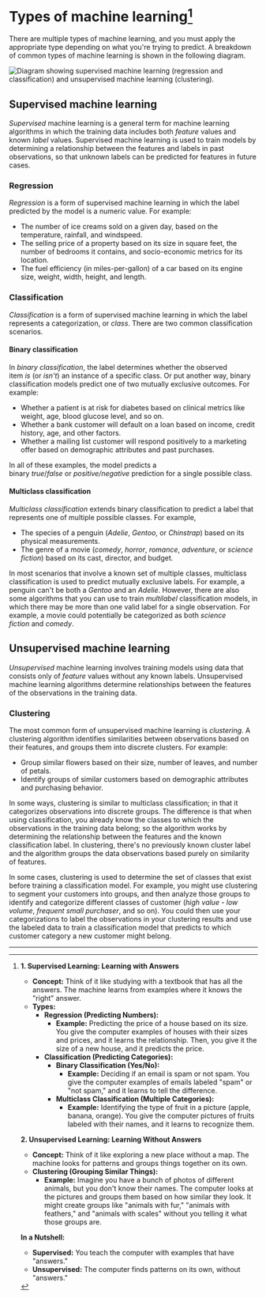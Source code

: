 # Types of machine learning[^1]


There are multiple types of machine learning, and you must apply the appropriate type depending on what you're trying to predict. A breakdown of common types of machine learning is shown in the following diagram.

![Diagram showing supervised machine learning (regression and classification) and unsupervised machine learning (clustering).](https://learn.microsoft.com/en-us/training/wwl-data-ai/fundamentals-machine-learning/media/machine-learning-types.png)

## Supervised machine learning

_Supervised_ machine learning is a general term for machine learning algorithms in which the training data includes both _feature_ values and known _label_ values. Supervised machine learning is used to train models by determining a relationship between the features and labels in past observations, so that unknown labels can be predicted for features in future cases.

### Regression

_Regression_ is a form of supervised machine learning in which the label predicted by the model is a numeric value. For example:

- The number of ice creams sold on a given day, based on the temperature, rainfall, and windspeed.
- The selling price of a property based on its size in square feet, the number of bedrooms it contains, and socio-economic metrics for its location.
- The fuel efficiency (in miles-per-gallon) of a car based on its engine size, weight, width, height, and length.

### Classification

_Classification_ is a form of supervised machine learning in which the label represents a categorization, or _class_. There are two common classification scenarios.

#### Binary classification

In _binary classification_, the label determines whether the observed item _is_ (or _isn't_) an instance of a specific class. Or put another way, binary classification models predict one of two mutually exclusive outcomes. For example:

- Whether a patient is at risk for diabetes based on clinical metrics like weight, age, blood glucose level, and so on.
- Whether a bank customer will default on a loan based on income, credit history, age, and other factors.
- Whether a mailing list customer will respond positively to a marketing offer based on demographic attributes and past purchases.

In all of these examples, the model predicts a binary _true_/_false_ or _positive/negative_ prediction for a single possible class.

#### Multiclass classification

_Multiclass classification_ extends binary classification to predict a label that represents one of multiple possible classes. For example,

- The species of a penguin (_Adelie_, _Gentoo_, or _Chinstrap_) based on its physical measurements.
- The genre of a movie (_comedy_, _horror_, _romance_, _adventure_, or _science fiction_) based on its cast, director, and budget.

In most scenarios that involve a known set of multiple classes, multiclass classification is used to predict mutually exclusive labels. For example, a penguin can't be both a _Gentoo_ and an _Adelie_. However, there are also some algorithms that you can use to train _multilabel_ classification models, in which there may be more than one valid label for a single observation. For example, a movie could potentially be categorized as both _science fiction_ and _comedy_.

## Unsupervised machine learning

_Unsupervised_ machine learning involves training models using data that consists only of _feature_ values without any known labels. Unsupervised machine learning algorithms determine relationships between the features of the observations in the training data.

### Clustering

The most common form of unsupervised machine learning is _clustering_. A clustering algorithm identifies similarities between observations based on their features, and groups them into discrete clusters. For example:

- Group similar flowers based on their size, number of leaves, and number of petals.
- Identify groups of similar customers based on demographic attributes and purchasing behavior.

In some ways, clustering is similar to multiclass classification; in that it categorizes observations into discrete groups. The difference is that when using classification, you already know the classes to which the observations in the training data belong; so the algorithm works by determining the relationship between the features and the known classification label. In clustering, there's no previously known cluster label and the algorithm groups the data observations based purely on similarity of features.

In some cases, clustering is used to determine the set of classes that exist before training a classification model. For example, you might use clustering to segment your customers into groups, and then analyze those groups to identify and categorize different classes of customer (_high value - low volume_, _frequent small purchaser_, and so on). You could then use your categorizations to label the observations in your clustering results and use the labeled data to train a classification model that predicts to which customer category a new customer might belong.












































___

[^1]: **1. Supervised Learning: Learning with Answers**
	
	- **Concept:** Think of it like studying with a textbook that has all the answers. The machine learns from examples where it knows the "right" answer.
	- **Types:**
	    - **Regression (Predicting Numbers):**
	        - **Example:** Predicting the price of a house based on its size. You give the computer examples of houses with their sizes and prices, and it learns the relationship. Then, you give it the size of a new house, and it predicts the price.
	    - **Classification (Predicting Categories):**
	        - **Binary Classification (Yes/No):**
	            - **Example:** Deciding if an email is spam or not spam. You give the computer examples of emails labeled "spam" or "not spam," and it learns to tell the difference.
	        - **Multiclass Classification (Multiple Categories):**
	            - **Example:** Identifying the type of fruit in a picture (apple, banana, orange). You give the computer pictures of fruits labeled with their names, and it learns to recognize them.
	
	**2. Unsupervised Learning: Learning Without Answers**
	
	- **Concept:** Think of it like exploring a new place without a map. The machine looks for patterns and groups things together on its own.
	- **Clustering (Grouping Similar Things):**
	    - **Example:** Imagine you have a bunch of photos of different animals, but you don't know their names. The computer looks at the pictures and groups them based on how similar they look. It might create groups like "animals with fur," "animals with feathers," and "animals with scales" without you telling it what those groups are.
	
	**In a Nutshell:**
	
	- **Supervised:** You teach the computer with examples that have "answers."
	- **Unsupervised:** The computer finds patterns on its own, without "answers."
	